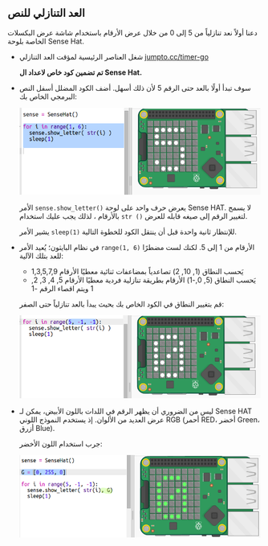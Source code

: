 ## العد التنازلي للنص

دعنا أولاً نعد تنازلياً من 5 إلى 0 من خلال عرض الأرقام باستخدام شاشة عرض البكسلات الخاصة بلوحة Sense Hat.

+ شغل العناصر الرئيسية لمؤقت العد التنازلي <a href="http://jumpto.cc/timer-go" target="_blank">jumpto.cc/timer-go</a>
    
    **تم تضمين كود خاص لاعداد ال Sense Hat.**

+ سوف تبدأ أولًا بالعد حتى الرقم 5 لأن ذلك أسهل. أضف الكود المضلل أسفل النص البرمجي الخاص بك:
    
    ![لقطة شاشة](images/timer-count.png)
    
    الأمر `sense.show_letter()` يعرض حرف واحد على لوحة Sense HAT. لا يسمح بالأرقام ، لذلك يجب عليك استخدام ` str () ` لتغيير الرقم إلى صيغه قابله للعرض.
    
    يشير الأمر `sleep(1)` للإنتظار ثانية واحدة قبل أن ينتقل الكود للخطوة التالية.

+ في نظام البايثون؛ يُعيد الأمر `range(1, 6)` الأرقام من 1 إلى 5. لكنك لست مضطرًا للعد بتلك الآلية:
    
    + يَحسب النطاق (1, 10, 2) تصاعدياً بمضاعفات ثنائية معطيًا الأرقام 1,3,5,7,9
    + يَحسب النطاق (5, 0,-1) الأرقام بطريقة تنازلية فردية معطيًا الأرقام 5, 4, 3, 2, 1 ويتم اقصاء الرقم -1
    
    قم بتغيير النطاق في الكود الخاص بك بحيث يبدأ بالعد تنازلياً حتى الصفر:
    
    ![لقطة شاشة](images/timer-numbers.png)

+ ليس من الضروري أن يظهر الرقم في اللدات باللون الأبيض، يمكن لـ Sense HAT عرض العديد من الألوان. إذ يستخدم النموذج اللوني RGB (أحمر RED، أخضر Green، أزرق Blue).
    
    جرب استخدام اللون الأخضر:
    
    ![لقطة شاشة](images/timer-green.png)